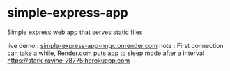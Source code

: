 # simple-express-app

Simple express web app that serves static files

live demo : [simple-express-app-nngc.onrender.com](https://simple-express-app-nngc.onrender.com/)
note : First connection can take a while, Render.com puts app to sleep mode after a interval
~~https://stark-ravine-78775.herokuapp.com~~

